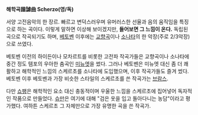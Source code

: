 **해학곡諧謔曲 Scherzo(영/독)**

서양 고전음악의 한 장르. 빠르고 변덕스러우며 유머러스한 선율과 음의 움직임을 특징으로 하는 곡이다. 이렇게 말하면 이상해 보이겠지만,
**들어보면 그 느낌이 온다.** 독립된 곡으로 작곡되기도 하며, [베토벤](%EB%B2%A0%ED%86%A0%EB%B2%A4.md)
이후에는 [교향곡](%EA%B5%90%ED%96%A5%EA%B3%A1.md)이나
[소나타](%EC%86%8C%EB%82%98%ED%83%80.md)의 한 악장(주로 2/3악장)으로 쓰였다.

베토벤 이전의 하이든이나 모차르트를 비롯한 고전파 작곡가들은 교향곡이나 소나타에 중간 정도 템포의 우아한 춤곡인
[미뉴엣](%EB%AF%B8%EB%89%B4%EC%97%A3.md)을 썼다. 그러나 베토벤은 미뉴엣 대신 좀 더 쾌활하고 해학적인
느낌의 스케르초를 소나타에 도입했으며, 이후 작곡가들도 즐겨 썼다. 베토벤 이후 베토벤과 가장 비슷한 스타일의 스케르초를 쓴 작곡가는
[브람스](%EB%B8%8C%EB%9E%8C%EC%8A%A4.md).

다만 [쇼팽](%EC%87%BC%ED%8C%BD.md)은 해학적인 요소 대신 충동적이며 우울한 느낌을 스케르초에 집어넣어 독자적인
작품으로 만들었다. [슈만](%EC%8A%88%EB%A7%8C.md)은 여기에 대해 "검은 옷을 입고 돌아다니는 농담"이라고 평가했다.
여하튼 스케르초 그 자체만으로 가장 유명한 곡을 쓴 작곡가.

